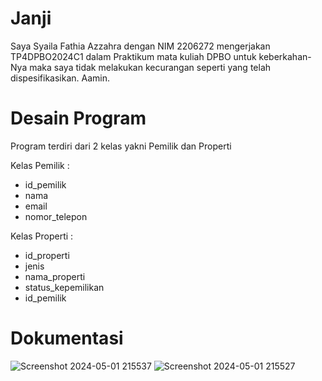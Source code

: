 # Janji
Saya Syaila Fathia Azzahra dengan NIM 2206272 mengerjakan TP4DPBO2024C1 dalam Praktikum mata kuliah DPBO untuk keberkahan-Nya maka saya tidak melakukan kecurangan seperti yang telah dispesifikasikan. Aamin.


# Desain Program
Program terdiri dari 2 kelas yakni Pemilik dan Properti

Kelas Pemilik :
- id_pemilik
- nama
- email
- nomor_telepon

Kelas Properti :
- id_properti
- jenis
- nama_properti
- status_kepemilikan
- id_pemilik

# Dokumentasi

![Screenshot 2024-05-01 215537](https://github.com/fathiaasyari/TP4DPBO2024C1/assets/136889043/5af85614-1f59-433c-94a5-344efdc925f5)
![Screenshot 2024-05-01 215527](https://github.com/fathiaasyari/TP4DPBO2024C1/assets/136889043/f582fad5-f5ad-4cb7-a114-6a6bf47e5562)




